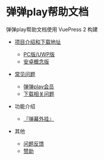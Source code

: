 # 弹弹play帮助文档

弹弹play帮助文档使用 VuePress 2 构建

- [项目介绍和下载地址](guide/README.md)
  - [PC版/UWP版](guide/pc.md)
  - [安卓概念版](guide/android.md)

- [常见问题](faq/README.md)
  - [弹弹play会员](faq/关于弹弹play会员.md)
  - [下载相关问题](faq/下载相关问题.md)

- 功能介绍
  - [『弹幕外挂』](function/danmaku-overlay.md)

- 其他
  - [问题反馈](other/feedback.md)
  - [赞助](other/donate.md)
